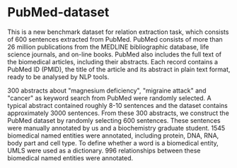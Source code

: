 # PubMed-dataset
This is a new benchmark dataset for relation extraction task, which consists of 600 sentences extracted from PubMed. PubMed consists of more than 26 million publications from the MEDLINE bibliographic database, life science journals, and on-line books. PubMed also includes the full text of the biomedical articles, including their abstracts. Each record contains a PubMed ID (PMID), the title of the article and its abstract in plain text format, ready to be analysed by NLP tools. 

300 abstracts about "magnesium deficiency", "migraine attack" and "cancer" as keyword search from PubMed were randomly selected. A typical abstract contained roughly 8-10 sentences and the dataset contains approximately 3000 sentences. From these 300 abstracts, we construct the PubMed dataset by randomly selecting 600 sentences. These sentences were manually annotated by us and a biochemistry graduate student. 1545 biomedical named entities were annotated, including protein, DNA, RNA, body part and cell type. To define whether a word is a biomedical entity, UMLS were used as a dictionary. 996 relationships between these biomedical named entities were annotated.
